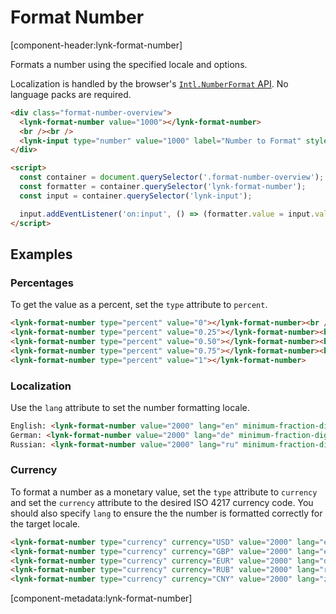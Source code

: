 # Format Number

[component-header:lynk-format-number]

Formats a number using the specified locale and options.

Localization is handled by the browser's [`Intl.NumberFormat` API](https://developer.mozilla.org/en-US/docs/Web/JavaScript/Reference/Global_Objects/Intl/NumberFormat/NumberFormat). No language packs are required.

```html preview
<div class="format-number-overview">
  <lynk-format-number value="1000"></lynk-format-number>
  <br /><br />
  <lynk-input type="number" value="1000" label="Number to Format" style="max-width: 180px;"></lynk-input>
</div>

<script>
  const container = document.querySelector('.format-number-overview');
  const formatter = container.querySelector('lynk-format-number');
  const input = container.querySelector('lynk-input');

  input.addEventListener('on:input', () => (formatter.value = input.value || 0));
</script>
```

## Examples

### Percentages

To get the value as a percent, set the `type` attribute to `percent`.

```html preview
<lynk-format-number type="percent" value="0"></lynk-format-number><br />
<lynk-format-number type="percent" value="0.25"></lynk-format-number><br />
<lynk-format-number type="percent" value="0.50"></lynk-format-number><br />
<lynk-format-number type="percent" value="0.75"></lynk-format-number><br />
<lynk-format-number type="percent" value="1"></lynk-format-number>
```

### Localization

Use the `lang` attribute to set the number formatting locale.

```html preview
English: <lynk-format-number value="2000" lang="en" minimum-fraction-digits="2"></lynk-format-number><br />
German: <lynk-format-number value="2000" lang="de" minimum-fraction-digits="2"></lynk-format-number><br />
Russian: <lynk-format-number value="2000" lang="ru" minimum-fraction-digits="2"></lynk-format-number>
```

### Currency

To format a number as a monetary value, set the `type` attribute to `currency` and set the `currency` attribute to the desired ISO 4217 currency code. You should also specify `lang` to ensure the the number is formatted correctly for the target locale.

```html preview
<lynk-format-number type="currency" currency="USD" value="2000" lang="en-US"></lynk-format-number><br />
<lynk-format-number type="currency" currency="GBP" value="2000" lang="en-GB"></lynk-format-number><br />
<lynk-format-number type="currency" currency="EUR" value="2000" lang="de"></lynk-format-number><br />
<lynk-format-number type="currency" currency="RUB" value="2000" lang="ru"></lynk-format-number><br />
<lynk-format-number type="currency" currency="CNY" value="2000" lang="zh-cn"></lynk-format-number>
```

[component-metadata:lynk-format-number]
